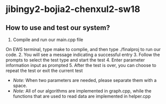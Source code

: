 # jibingy2-bojia2-chenxul2-sw18


## How to use and test our system?
1. Compile and run our main.cpp file

  On EWS terminal, type make to complie, and then type ./finalproj to run our code.
2. You will see a message indicating a successful entry
3. Follow the prompts to select the test type and start the test
4. Enter parameter information input as prompted
5. After the test is over, you can choose to repeat the test or exit the current test
- *Note:* When two parameters are needed, please separate them with a space.
- *Note:* All of our algorithms are implemented in graph.cpp, while the functions that are used to read data are implemented in helper.cpp
